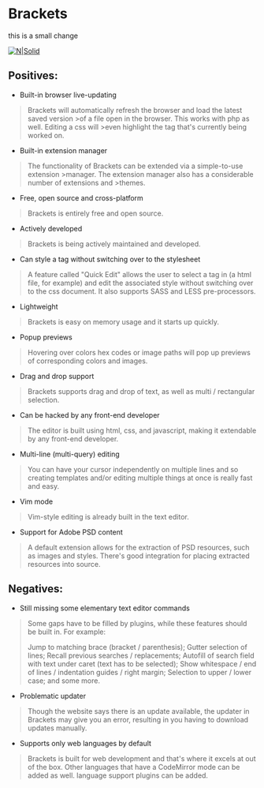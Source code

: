 # Brackets

this is a small change

[![N|Solid](https://upload.wikimedia.org/wikipedia/commons/thumb/4/4c/Brackets_Icon.svg/220px-Brackets_Icon.svg.png)](http://brackets.io/)

## Positives:

 * Built-in browser live-updating

>Brackets will automatically refresh the browser and load the latest saved version >of a file open in the browser. This works with php as well. Editing a css will >even highlight the tag that's currently being worked on. 

 * Built-in extension manager

>The functionality of Brackets can be extended via a simple-to-use extension >manager. The extension manager also has a considerable number of extensions and >themes.

 * Free, open source and cross-platform

>Brackets is entirely free and open source.

 * Actively developed

> Brackets is being actively maintained and developed.

 * Can style a tag without switching over to the stylesheet

> A feature called "Quick Edit" allows the user to select a tag in (a html file, for example) and edit the associated style without switching over to the css document. It also supports SASS and LESS pre-processors.

 * Lightweight

> Brackets is easy on memory usage and it starts up quickly.

 * Popup previews

> Hovering over colors hex codes or image paths will pop up previews of corresponding colors and images.

 * Drag and drop support

> Brackets supports drag and drop of text, as well as multi / rectangular selection.

 * Can be hacked by any front-end developer

> The editor is built using html, css, and javascript, making it extendable by any front-end developer.

 * Multi-line (multi-query) editing

> You can have your cursor independently on multiple lines and so creating templates and/or editing multiple things at once is really fast and easy.

 * Vim mode

> Vim-style editing is already built in the text editor.

 * Support for Adobe PSD content

> A default extension allows for the extraction of PSD resources, such as images and styles. There's good integration for placing extracted resources into source.


## Negatives:


 * Still missing some elementary text editor commands

> Some gaps have to be filled by plugins, while these features should be built in.
>For example:
>
>    Jump to matching brace (bracket / parenthesis);
>    Gutter selection of lines;
>    Recall previous searches / replacements;
>    Autofill of search field with text under caret (text has to be selected);
>    Show whitespace / end of lines / indentation guides / right margin;
>    Selection to upper / lower case;
>    and some more.

 * Problematic updater

> Though the website says there is an update available, the updater in Brackets may give you an error, resulting in you having to download updates manually.


 * Supports only web languages by default

> Brackets is built for web development and that's where it excels at out of the box. Other languages that have a CodeMirror mode can be added as well. language support plugins can be added.



